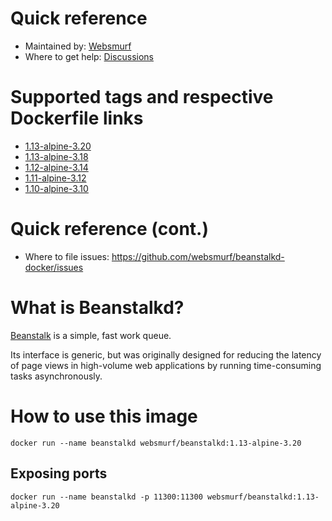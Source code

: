 # Quick reference

* Maintained by: [Websmurf](https://github.com/websmurf)
* Where to get help: [Discussions](https://github.com/websmurf/beanstalkd-docker/discussions)

# Supported tags and respective Dockerfile links

* [1.13-alpine-3.20](https://github.com/websmurf/beanstalkd-docker/blob/main/Dockerfile)
* [1.13-alpine-3.18](https://github.com/websmurf/beanstalkd-docker/blob/main/Dockerfile)
* [1.12-alpine-3.14](https://github.com/websmurf/beanstalkd-docker/blob/main/Dockerfile)
* [1.11-alpine-3.12](https://github.com/websmurf/beanstalkd-docker/blob/main/Dockerfile)
* [1.10-alpine-3.10](https://github.com/websmurf/beanstalkd-docker/blob/main/Dockerfile)

# Quick reference (cont.)

* Where to file issues: https://github.com/websmurf/beanstalkd-docker/issues

# What is Beanstalkd?

[Beanstalk](https://beanstalkd.github.io/) is a simple, fast work queue.

Its interface is generic, but was originally designed for reducing the latency of page views in high-volume web applications by running time-consuming tasks asynchronously.

# How to use this image

```
docker run --name beanstalkd websmurf/beanstalkd:1.13-alpine-3.20
````

## Exposing ports
```
docker run --name beanstalkd -p 11300:11300 websmurf/beanstalkd:1.13-alpine-3.20
```

